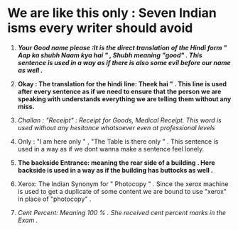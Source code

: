 # We are like this only : Seven Indian isms every writer should avoid

1. **_Your Good name please :It is the direct translation of the Hindi form " Aap ka shubh Naam kya hai " , Shubh meaning "good" . This sentence is used in a way as if there is also some evil before our name as well ._**

2. **Okay : The translation for the hindi line: Theek hai " . This line is used after every sentence as if we need to ensure that the person we are speaking with understands everything we are telling them without any miss.**

3. _Challan : "Receipt" : Receipt for Goods, Medical Receipt. This word is used without any hesitance whatsoever even at professional levels_

4. Only : "I am here only " , "The Table is there only " . This sentence is used in a way as if we dont wanna make a sentence feel lonely. 

5. **The backside Entrance: meaning the rear side of a building . Here  backside is used in a way as if the building has buttocks as well .**

6. Xerox: The Indian Synonym for " Photocopy " . Since the xerox machine is used to get a duplicate of some content we are bound to use "xerox" in place of "photocopy" .

7. _Cent Percent: Meaning 100 % . She received cent percent marks in the Exam ._